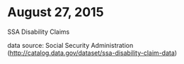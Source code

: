 # August 27, 2015

SSA Disability Claims 

data source: Social Security Administration
(http://catalog.data.gov/dataset/ssa-disability-claim-data)




